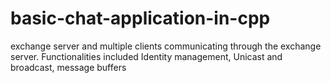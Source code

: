# basic-chat-application-in-cpp
exchange server and multiple clients communicating through the exchange server. Functionalities included Identity management, Unicast and broadcast, message buffers
